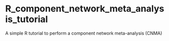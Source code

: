 # R_component_network_meta_analysis_tutorial
A simple R tutorial to perform a component network meta-analysis (CNMA)
